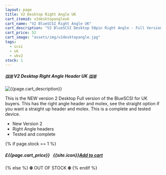 ```yaml
---
layout: page
title: V2 Desktop Right Angle UK
cart_itemid: v2desktopangleuk
cart_name: "V2 BlueSCSI Right Angle UK"
cart_description: "V2 BlueSCSI Desktop 50pin Right Angle - Full Version"
cart_price: 52
cart_image: "assets/img/v2desktopangle.jpg"
tags: 
  - scsi
  - uk
  - ukv2
stock: 1
---
```


##### 🇬🇧 V2 Desktop Right Angle Header UK 🇬🇧

![{{page.cart_description}}]({{page.cart_image}})

This is the NEW version 2 Desktop Full version of the BlueSCSI for UK buyers. This has the right angle header and molex, see the straight option if you want a straight up header and molex. This is a complete and tested device.

* New Version 2
* Right Angle headers
* Tested and complete

{% if page.stock == 1 %}
##### £{{page.cart_price}} &nbsp; {{site.icon}}[Add to cart](/cart#{{page.cart_itemid}})
{% else %}
&#9940; OUT OF STOCK &#9940;
{% endif %}